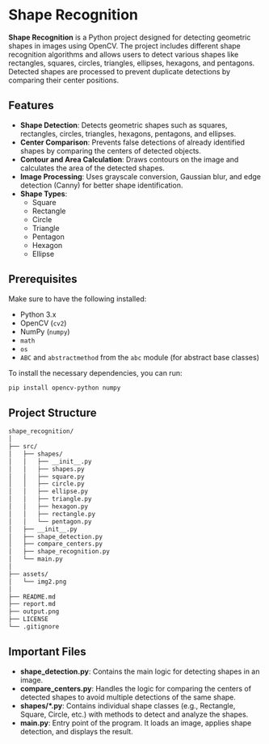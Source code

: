 # Shape Recognition

**Shape Recognition** is a Python project designed for detecting geometric shapes in images using OpenCV. The project includes different shape recognition algorithms and allows users to detect various shapes like rectangles, squares, circles, triangles, ellipses, hexagons, and pentagons. Detected shapes are processed to prevent duplicate detections by comparing their center positions.

## Features

- **Shape Detection**: Detects geometric shapes such as squares, rectangles, circles, triangles, hexagons, pentagons, and ellipses.
- **Center Comparison**: Prevents false detections of already identified shapes by comparing the centers of detected objects.
- **Contour and Area Calculation**: Draws contours on the image and calculates the area of the detected shapes.
- **Image Processing**: Uses grayscale conversion, Gaussian blur, and edge detection (Canny) for better shape identification.
- **Shape Types**: 
    - Square
    - Rectangle
    - Circle
    - Triangle
    - Pentagon
    - Hexagon
    - Ellipse

## Prerequisites

Make sure to have the following installed:

- Python 3.x
- OpenCV (`cv2`)
- NumPy (`numpy`)
- `math`
- `os`
- `ABC` and `abstractmethod` from the `abc` module (for abstract base classes)

To install the necessary dependencies, you can run:

```bash
pip install opencv-python numpy
```

## Project Structure
```bash
shape_recognition/
│
├── src/
│   ├── shapes/
│   │   ├── __init__.py         
│   │   ├── shapes.py            
│   │   ├── square.py
│   │   ├── circle.py
│   │   ├── ellipse.py
│   │   ├── triangle.py
│   │   ├── hexagon.py
│   │   ├── rectangle.py
│   │   └── pentagon.py
│   ├── __init__.py              
│   ├── shape_detection.py
│   ├── compare_centers.py
│   ├── shape_recognition.py
│   └── main.py                  
│
├── assets/
│   └── img2.png
│
├── README.md
├── report.md
├── output.png
├── LICENSE
└── .gitignore

```
## Important Files

- **shape_detection.py**: Contains the main logic for detecting shapes in an image.
- **compare_centers.py**: Handles the logic for comparing the centers of detected shapes to avoid multiple detections of the same shape.
- **shapes/*.py**: Contains individual shape classes (e.g., Rectangle, Square, Circle, etc.) with methods to detect and analyze the shapes.
- **main.py**: Entry point of the program. It loads an image, applies shape detection, and displays the result.
